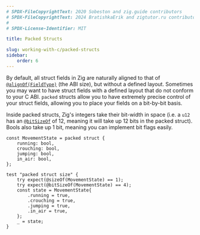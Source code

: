 ```yaml
---
# SPDX-FileCopyrightText: 2020 Sobeston and zig.guide contributors
# SPDX-FileCopyrightText: 2024 BratishkaErik and zigtutor.ru contributors
#
# SPDX-License-Identifier: MIT

title: Packed Structs

slug: working-with-c/packed-structs
sidebar:
    order: 6
---
```


By default, all struct fields in Zig are naturally aligned to that of
[`@alignOf(FieldType)`](https://ziglang.org/documentation/master/#alignOf) (the
ABI size), but without a defined layout. Sometimes you may want to have struct
fields with a defined layout that do not conform to your C ABI. `packed` structs
allow you to have extremely precise control of your struct fields, allowing you
to place your fields on a bit-by-bit basis.

Inside packed structs, Zig's integers take their bit-width in space (i.e. a
`u12` has an [`@bitSizeOf`](https://ziglang.org/documentation/master/#bitSizeOf)
of 12, meaning it will take up 12 bits in the packed struct). Bools also take up
1 bit, meaning you can implement bit flags easily.

```zig
const MovementState = packed struct {
    running: bool,
    crouching: bool,
    jumping: bool,
    in_air: bool,
};

test "packed struct size" {
    try expect(@sizeOf(MovementState) == 1);
    try expect(@bitSizeOf(MovementState) == 4);
    const state = MovementState{
        .running = true,
        .crouching = true,
        .jumping = true,
        .in_air = true,
    };
    _ = state;
}
```
